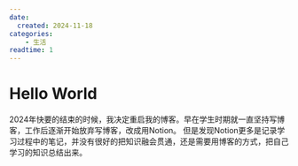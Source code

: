 ```yaml
---
date:
  created: 2024-11-18
categories:
    - 生活
readtime: 1
---
```


# Hello World

2024年快要的结束的时候，我决定重启我的博客。早在学生时期就一直坚持写博客，工作后逐渐开始放弃写博客，改成用Notion。
但是发现Notion更多是记录学习过程中的笔记，并没有很好的把知识融会贯通，还是需要用博客的方式，把自己学习的知识总结出来。
<!-- more -->